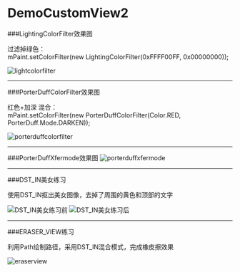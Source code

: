 # DemoCustomView2

###LightingColorFilter效果图

过滤掉绿色：<br>
mPaint.setColorFilter(new LightingColorFilter(0xFFFF00FF, 0x00000000));
 
![lightcolorfilter](https://github.com/LeeeYou/DemoCustomView2/blob/master/lightcolorfilter.png)

---

###PorterDuffColorFilter效果图<br>
 
红色+加深 混合：<br>
mPaint.setColorFilter(new PorterDuffColorFilter(Color.RED, PorterDuff.Mode.DARKEN));

![porterduffcolorfilter](https://github.com/LeeeYou/DemoCustomView2/blob/master/porterduffcolorfilter.png)

---

###PorterDuffXfermode效果图
![porterduffxfermode](https://github.com/LeeeYou/DemoCustomView2/blob/master/porterduffxfermode.png)

---

###DST_IN美女练习

使用DST_IN抠出美女图像，去掉了周围的黄色和顶部的文字

![DST_IN美女练习前](https://github.com/LeeeYou/DemoCustomView2/blob/master/dst_in_%E7%BE%8E%E5%A5%B3%E7%BB%83%E4%B9%A0_%E5%89%8D.png)
![DST_IN美女练习后](https://github.com/LeeeYou/DemoCustomView2/blob/master/dst_in_%E7%BE%8E%E5%A5%B3%E7%BB%83%E4%B9%A0_%E5%90%8E.png)

---

###ERASER_VIEW练习

利用Path绘制路径，采用DST_IN混合模式，完成橡皮擦效果

![eraserview](https://github.com/LeeeYou/DemoCustomView2/blob/master/eraserview.png)

